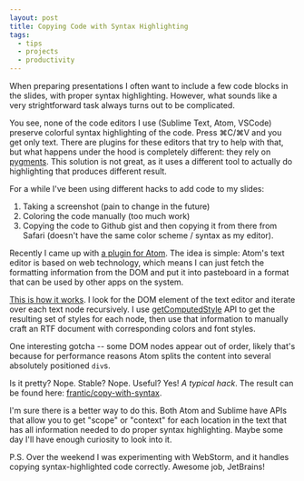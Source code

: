 ```yaml
---
layout: post
title: Copying Code with Syntax Highlighting
tags:
  - tips
  - projects
  - productivity
---
```


When preparing presentations I often want to include a few code blocks in the slides, with proper syntax highlighting. However, what sounds like a very strightforward task always turns out to be complicated.

You see, none of the code editors I use (Sublime Text, Atom, VSCode) preserve colorful syntax highlighting of the code. Press ⌘C/⌘V and you get only text. There are plugins for these editors that try to help with that, but what happens under the hood is completely different: they rely on [pygments](http://pygments.org/). This solution is not great, as it uses a different tool to actually do highlighting that produces different result.

For a while I've been using different hacks to add code to my slides:

1. Taking a screenshot (pain to change in the future)
2. Coloring the code manually (too much work)
3. Copying the code to Github gist and then copying it from there from Safari (doesn't have the same color scheme / syntax as my editor).

Recently I came up with [a plugin for Atom](https://github.com/frantic/copy-with-syntax). The idea is simple: Atom's text editor is based on web technology, which means I can just fetch the formatting information from the DOM and put it into pasteboard in a format that can be used by other apps on the system.

[This is how it works](https://github.com/frantic/copy-with-syntax/blob/master/lib/copy-with-syntax.js). I look for the DOM element of the text editor and iterate over each text node recursively. I use [getComputedStyle](https://developer.mozilla.org/en-US/docs/Web/API/Window/getComputedStyle) API to get the resulting set of styles for each node, then use that information to manually craft an RTF document with corresponding colors and font styles.

One interesting gotcha -- some DOM nodes appear out of order, likely that's because for performance reasons Atom splits the content into several absolutely positioned `div`s.

Is it pretty? Nope. Stable? Nope. Useful? Yes! _A typical hack_. The result can be found here: [frantic/copy-with-syntax](https://github.com/frantic/copy-with-syntax).

I'm sure there is a better way to do this. Both Atom and Sublime have APIs that allow you to get "scope" or "context" for each location in the text that has all information needed to do proper syntax highlighting. Maybe some day I'll have enough curiosity to look into it.

P.S. Over the weekend I was experimenting with WebStorm, and it handles copying syntax-highlighted code correctly. Awesome job, JetBrains!
